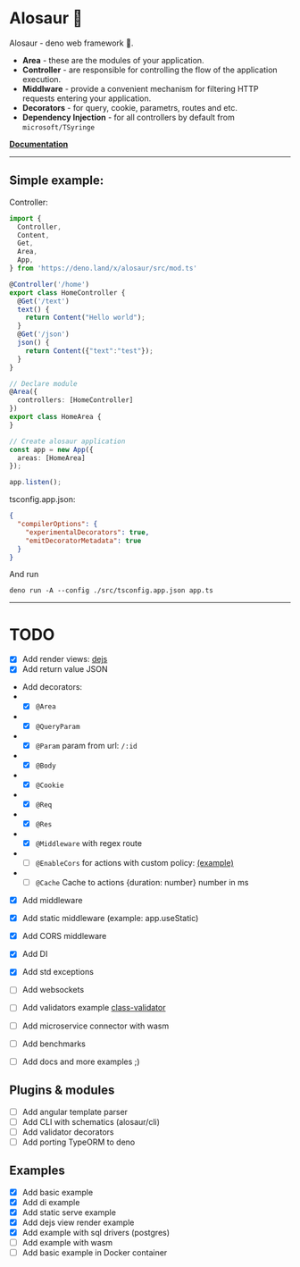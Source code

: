 # Alosaur 🦖

Alosaur - deno web framework 🦖.


- **Area** - these are the modules of your application.
- **Controller** - are responsible for controlling the flow of the application execution.
- **Middlware** - provide a convenient mechanism for filtering HTTP requests entering your application.
- **Decorators** - for query, cookie, parametrs, routes and etc.
- **Dependency Injection** - for all controllers by default from `microsoft/TSyringe`


**[Documentation](/docs)**

---
## Simple example:

Controller:
```typescript
import { 
  Controller,
  Content,
  Get,
  Area,
  App,
} from 'https://deno.land/x/alosaur/src/mod.ts'

@Controller('/home')
export class HomeController {
  @Get('/text')
  text() {
    return Content("Hello world");
  }
  @Get('/json')
  json() {
    return Content({"text":"test"});
  }
}

// Declare module
@Area({
  controllers: [HomeController]
})
export class HomeArea {
}

// Create alosaur application
const app = new App({
  areas: [HomeArea]
});

app.listen();
```

tsconfig.app.json:
```json
{
  "compilerOptions": {
    "experimentalDecorators": true,
    "emitDecoratorMetadata": true
  }
}
```

And run 

`deno run -A --config ./src/tsconfig.app.json app.ts`

---

# TODO

* [x] Add render views: [dejs](https://github.com/syumai/dejs)
* [x] Add return value JSON
* Add decorators:
* * [x] `@Area`
* * [x] `@QueryParam`
* * [x] `@Param` param from url: `/:id`
* * [x] `@Body`
* * [x] `@Cookie`
* * [x] `@Req`
* * [x] `@Res`
* * [x] `@Middleware` with regex route
* * [ ] `@EnableCors` for actions with custom policy: [(example)](https://docs.microsoft.com/ru-ru/aspnet/core/security/cors?view=aspnetcore-2.2#enable-cors-with-attributes)
* * [ ] `@Cache` Cache to actions {duration: number} number in ms
* [x] Add middleware
* [x] Add static middleware (example: app.useStatic)
* [x] Add CORS middleware
* [x] Add DI
* [x] Add std exceptions
* [ ] Add websockets
* [ ] Add validators example [class-validator](https://github.com/typestack/class-validator)
* [ ] Add microservice connector with wasm
* [ ] Add benchmarks
* [ ] Add docs and more examples ;)


## Plugins & modules

* [ ] Add angular template parser
* [ ] Add CLI with schematics (alosaur/cli)
* [ ] Add validator decorators
* [ ] Add porting TypeORM to deno

## Examples

* [x] Add basic example
* [x] Add di example
* [x] Add static serve example
* [x] Add dejs view render example
* [x] Add example with sql drivers (postgres)
* [ ] Add example with wasm
* [ ] Add basic example in Docker container 